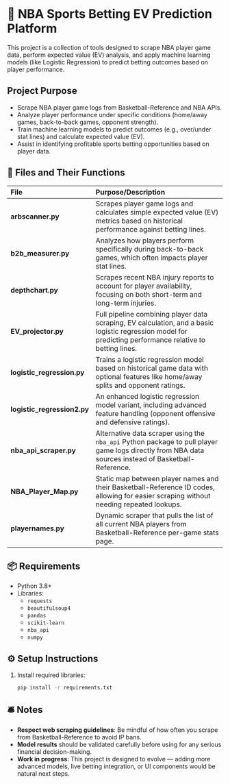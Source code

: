 # 🏀 NBA Sports Betting EV Prediction Platform

This project is a collection of tools designed to scrape NBA player game data, perform expected value (EV) analysis, and apply machine learning models (like Logistic Regression) to predict betting outcomes based on player performance.

## Project Purpose

- Scrape NBA player game logs from Basketball-Reference and NBA APIs.
- Analyze player performance under specific conditions (home/away games, back-to-back games, opponent strength).
- Train machine learning models to predict outcomes (e.g., over/under stat lines) and calculate expected value (EV).
- Assist in identifying profitable sports betting opportunities based on player data.

## 📂 Files and Their Functions

| File | Purpose/Description |
|:---|:---|
| **arbscanner.py** | Scrapes player game logs and calculates simple expected value (EV) metrics based on historical performance against betting lines. |
| **b2b_measurer.py** | Analyzes how players perform specifically during back-to-back games, which often impacts player stat lines. |
| **depthchart.py** | Scrapes recent NBA injury reports to account for player availability, focusing on both short-term and long-term injuries. |
| **EV_projector.py** | Full pipeline combining player data scraping, EV calculation, and a basic logistic regression model for predicting performance relative to betting lines. |
| **logistic_regression.py** | Trains a logistic regression model based on historical game data with optional features like home/away splits and opponent ratings. |
| **logistic_regression2.py** | An enhanced logistic regression model variant, including advanced feature handling (opponent offensive and defensive ratings). |
| **nba_api_scraper.py** | Alternative data scraper using the `nba_api` Python package to pull player game logs directly from NBA data sources instead of Basketball-Reference. |
| **NBA_Player_Map.py** | Static map between player names and their Basketball-Reference ID codes, allowing for easier scraping without needing repeated lookups. |
| **playernames.py** | Dynamic scraper that pulls the list of all current NBA players from Basketball-Reference per-game stats page. |

## 📦 Requirements

- Python 3.8+
- Libraries:
  - `requests`
  - `beautifulsoup4`
  - `pandas`
  - `scikit-learn`
  - `nba_api`
  - `numpy`

## ⚙️ Setup Instructions

1. Install required libraries:
   ```bash
   pip install -r requirements.txt

## 🛎️ Notes

- **Respect web scraping guidelines**: Be mindful of how often you scrape from Basketball-Reference to avoid IP bans.
- **Model results** should be validated carefully before using for any serious financial decision-making.
- **Work in progress**: This project is designed to evolve — adding more advanced models, live betting integration, or UI components would be natural next steps.

